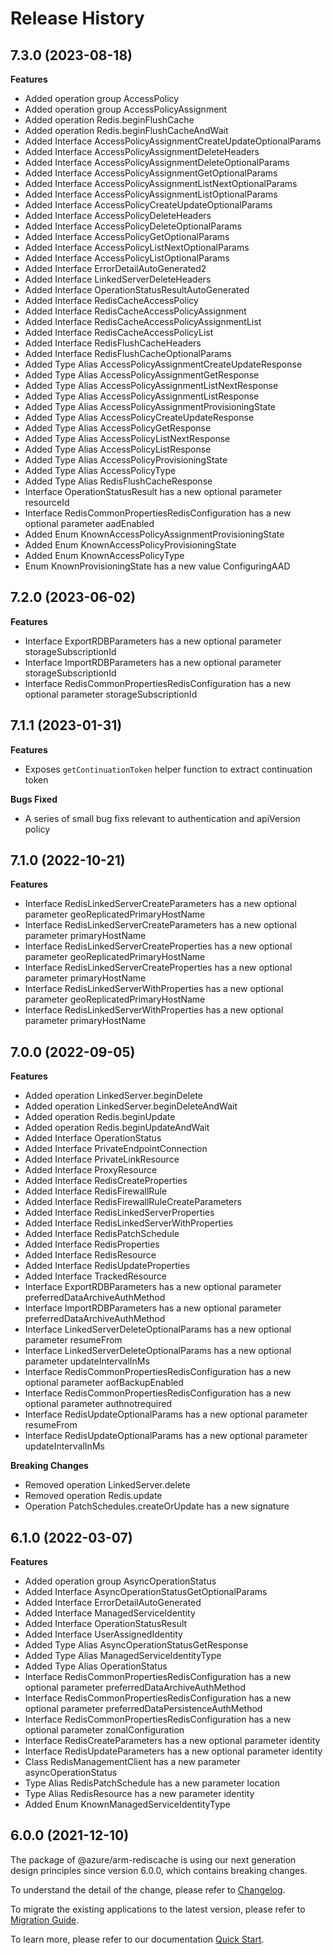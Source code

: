 # Release History
    
## 7.3.0 (2023-08-18)
    
**Features**

  - Added operation group AccessPolicy
  - Added operation group AccessPolicyAssignment
  - Added operation Redis.beginFlushCache
  - Added operation Redis.beginFlushCacheAndWait
  - Added Interface AccessPolicyAssignmentCreateUpdateOptionalParams
  - Added Interface AccessPolicyAssignmentDeleteHeaders
  - Added Interface AccessPolicyAssignmentDeleteOptionalParams
  - Added Interface AccessPolicyAssignmentGetOptionalParams
  - Added Interface AccessPolicyAssignmentListNextOptionalParams
  - Added Interface AccessPolicyAssignmentListOptionalParams
  - Added Interface AccessPolicyCreateUpdateOptionalParams
  - Added Interface AccessPolicyDeleteHeaders
  - Added Interface AccessPolicyDeleteOptionalParams
  - Added Interface AccessPolicyGetOptionalParams
  - Added Interface AccessPolicyListNextOptionalParams
  - Added Interface AccessPolicyListOptionalParams
  - Added Interface ErrorDetailAutoGenerated2
  - Added Interface LinkedServerDeleteHeaders
  - Added Interface OperationStatusResultAutoGenerated
  - Added Interface RedisCacheAccessPolicy
  - Added Interface RedisCacheAccessPolicyAssignment
  - Added Interface RedisCacheAccessPolicyAssignmentList
  - Added Interface RedisCacheAccessPolicyList
  - Added Interface RedisFlushCacheHeaders
  - Added Interface RedisFlushCacheOptionalParams
  - Added Type Alias AccessPolicyAssignmentCreateUpdateResponse
  - Added Type Alias AccessPolicyAssignmentGetResponse
  - Added Type Alias AccessPolicyAssignmentListNextResponse
  - Added Type Alias AccessPolicyAssignmentListResponse
  - Added Type Alias AccessPolicyAssignmentProvisioningState
  - Added Type Alias AccessPolicyCreateUpdateResponse
  - Added Type Alias AccessPolicyGetResponse
  - Added Type Alias AccessPolicyListNextResponse
  - Added Type Alias AccessPolicyListResponse
  - Added Type Alias AccessPolicyProvisioningState
  - Added Type Alias AccessPolicyType
  - Added Type Alias RedisFlushCacheResponse
  - Interface OperationStatusResult has a new optional parameter resourceId
  - Interface RedisCommonPropertiesRedisConfiguration has a new optional parameter aadEnabled
  - Added Enum KnownAccessPolicyAssignmentProvisioningState
  - Added Enum KnownAccessPolicyProvisioningState
  - Added Enum KnownAccessPolicyType
  - Enum KnownProvisioningState has a new value ConfiguringAAD
    
    
## 7.2.0 (2023-06-02)
    
**Features**

  - Interface ExportRDBParameters has a new optional parameter storageSubscriptionId
  - Interface ImportRDBParameters has a new optional parameter storageSubscriptionId
  - Interface RedisCommonPropertiesRedisConfiguration has a new optional parameter storageSubscriptionId
    
## 7.1.1 (2023-01-31)

**Features**

  - Exposes `getContinuationToken` helper function to extract continuation token

**Bugs Fixed**

  - A series of small bug fixs relevant to authentication and apiVersion policy

## 7.1.0 (2022-10-21)
    
**Features**

  - Interface RedisLinkedServerCreateParameters has a new optional parameter geoReplicatedPrimaryHostName
  - Interface RedisLinkedServerCreateParameters has a new optional parameter primaryHostName
  - Interface RedisLinkedServerCreateProperties has a new optional parameter geoReplicatedPrimaryHostName
  - Interface RedisLinkedServerCreateProperties has a new optional parameter primaryHostName
  - Interface RedisLinkedServerWithProperties has a new optional parameter geoReplicatedPrimaryHostName
  - Interface RedisLinkedServerWithProperties has a new optional parameter primaryHostName
    
    
## 7.0.0 (2022-09-05)
    
**Features**

  - Added operation LinkedServer.beginDelete
  - Added operation LinkedServer.beginDeleteAndWait
  - Added operation Redis.beginUpdate
  - Added operation Redis.beginUpdateAndWait
  - Added Interface OperationStatus
  - Added Interface PrivateEndpointConnection
  - Added Interface PrivateLinkResource
  - Added Interface ProxyResource
  - Added Interface RedisCreateProperties
  - Added Interface RedisFirewallRule
  - Added Interface RedisFirewallRuleCreateParameters
  - Added Interface RedisLinkedServerProperties
  - Added Interface RedisLinkedServerWithProperties
  - Added Interface RedisPatchSchedule
  - Added Interface RedisProperties
  - Added Interface RedisResource
  - Added Interface RedisUpdateProperties
  - Added Interface TrackedResource
  - Interface ExportRDBParameters has a new optional parameter preferredDataArchiveAuthMethod
  - Interface ImportRDBParameters has a new optional parameter preferredDataArchiveAuthMethod
  - Interface LinkedServerDeleteOptionalParams has a new optional parameter resumeFrom
  - Interface LinkedServerDeleteOptionalParams has a new optional parameter updateIntervalInMs
  - Interface RedisCommonPropertiesRedisConfiguration has a new optional parameter aofBackupEnabled
  - Interface RedisCommonPropertiesRedisConfiguration has a new optional parameter authnotrequired
  - Interface RedisUpdateOptionalParams has a new optional parameter resumeFrom
  - Interface RedisUpdateOptionalParams has a new optional parameter updateIntervalInMs

**Breaking Changes**

  - Removed operation LinkedServer.delete
  - Removed operation Redis.update
  - Operation PatchSchedules.createOrUpdate has a new signature
    
    
## 6.1.0 (2022-03-07)
    
**Features**

  - Added operation group AsyncOperationStatus
  - Added Interface AsyncOperationStatusGetOptionalParams
  - Added Interface ErrorDetailAutoGenerated
  - Added Interface ManagedServiceIdentity
  - Added Interface OperationStatusResult
  - Added Interface UserAssignedIdentity
  - Added Type Alias AsyncOperationStatusGetResponse
  - Added Type Alias ManagedServiceIdentityType
  - Added Type Alias OperationStatus
  - Interface RedisCommonPropertiesRedisConfiguration has a new optional parameter preferredDataArchiveAuthMethod
  - Interface RedisCommonPropertiesRedisConfiguration has a new optional parameter preferredDataPersistenceAuthMethod
  - Interface RedisCommonPropertiesRedisConfiguration has a new optional parameter zonalConfiguration
  - Interface RedisCreateParameters has a new optional parameter identity
  - Interface RedisUpdateParameters has a new optional parameter identity
  - Class RedisManagementClient has a new parameter asyncOperationStatus
  - Type Alias RedisPatchSchedule has a new parameter location
  - Type Alias RedisResource has a new parameter identity
  - Added Enum KnownManagedServiceIdentityType
    
    
## 6.0.0 (2021-12-10)

The package of @azure/arm-rediscache is using our next generation design principles since version 6.0.0, which contains breaking changes.

To understand the detail of the change, please refer to [Changelog](https://aka.ms/js-track2-changelog).

To migrate the existing applications to the latest version, please refer to [Migration Guide](https://aka.ms/js-track2-migration-guide).

To learn more, please refer to our documentation [Quick Start](https://aka.ms/js-track2-quickstart).
